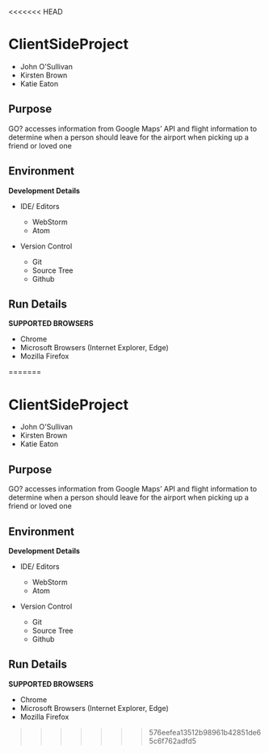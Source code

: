 <<<<<<< HEAD

# ClientSideProject
* John O'Sullivan
* Kirsten Brown
* Katie Eaton

## Purpose
GO? accesses information from Google Maps’ API and flight information to determine when a person should leave for the airport when picking up a friend or loved one


## Environment
__Development Details__
*  IDE/ Editors
	* WebStorm
	* Atom

* Version Control
    * Git
    * Source Tree
    * Github

## Run Details
__SUPPORTED BROWSERS__
* Chrome
* Microsoft Browsers (Internet Explorer, Edge)
* Mozilla Firefox

=======

# ClientSideProject
* John O'Sullivan
* Kirsten Brown
* Katie Eaton

## Purpose
GO? accesses information from Google Maps’ API and flight information to determine when a person should leave for the airport when picking up a friend or loved one


## Environment
__Development Details__
*  IDE/ Editors
	* WebStorm
	* Atom

* Version Control
    * Git
    * Source Tree
    * Github

## Run Details
__SUPPORTED BROWSERS__
* Chrome
* Microsoft Browsers (Internet Explorer, Edge)
* Mozilla Firefox

>>>>>>> 576eefea13512b98961b42851de65c6f762adfd5

